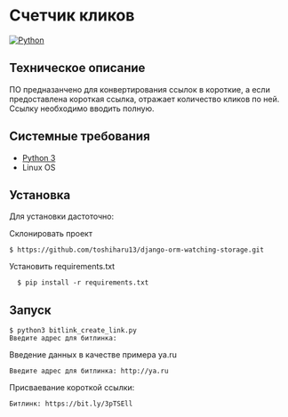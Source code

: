 # Счетчик кликов

[![Python](https://img.shields.io/badge/-Python-464646?style=flat-square&logo=Python)](https://www.python.org/)

## Техническое описание
ПО предназанчено для конвертирования ссылок в короткие, а если предоставлена короткая ссылка, отражает количество кликов по ней.
Ссылку необходимо вводить полную.

## Системные требования
- [Python 3](https://www.python.org/)
- Linux OS

##  Установка
Для установки дастоточно:

Cклонировать проект

    $ https://github.com/toshiharu13/django-orm-watching-storage.git

Установить requirements.txt

      $ pip install -r requirements.txt

## Запуск 
    $ python3 bitlink_create_link.py 
    Введите адрес для битлинка:
  Введение данных в качестве примера ya.ru

    Введите адрес для битлинка: http://ya.ru
  Присваевание короткой ссылки:

    Битлинк: https://bit.ly/3pTSEll



